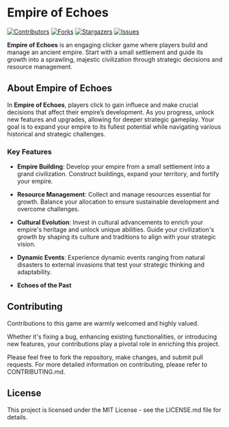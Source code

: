 # Empire of Echoes

[![Contributors][contributors-shield]][contributors-url]
[![Forks][forks-shield]][forks-url]
[![Stargazers][stars-shield]][stars-url]
[![Issues][issues-shield]][issues-url]

**Empire of Echoes** is an engaging clicker game where players build and manage an ancient empire. Start with a small settlement and guide its growth into a sprawling, majestic civilization through strategic decisions and resource management.

## About Empire of Echoes

In **Empire of Echoes**, players click to gain influece and make crucial decisions that affect their empire’s development. As you progress, unlock new features and upgrades, allowing for deeper strategic gameplay. Your goal is to expand your empire to its fullest potential while navigating various historical and strategic challenges.

### Key Features

- **Empire Building**: Develop your empire from a small settlement into a grand civilization. Construct buildings, expand your territory, and fortify your empire.

- **Resource Management**: Collect and manage resources essential for growth. Balance your allocation to ensure sustainable development and overcome challenges.

- **Cultural Evolution**: Invest in cultural advancements to enrich your empire's heritage and unlock unique abilities. Guide your civilization's growth by shaping its culture and traditions to align with your strategic vision.

- **Dynamic Events**: Experience dynamic events ranging from natural disasters to external invasions that test your strategic thinking and adaptability.

- **Echoes of the Past**

## Contributing

Contributions to this game are warmly welcomed and highly valued.

Whether it's fixing a bug, enhancing existing functionalities, or introducing new features, your contributions play a pivotal role in enriching this project.

Please feel free to fork the repository, make changes, and submit pull requests. For more detailed information on contributing, please refer to CONTRIBUTING.md.

## License

This project is licensed under the MIT License - see the LICENSE.md file for details.

[contributors-shield]: https://img.shields.io/github/contributors/dalton-f/helpers.js.svg?style=for-the-badge
[contributors-url]: https://github.com/dalton-f/helpers.js/graphs/contributors
[forks-shield]: https://img.shields.io/github/forks/dalton-f/helpers.js.svg?style=for-the-badge
[forks-url]: https://github.com/dalton-f/helpers.js/network/members
[stars-shield]: https://img.shields.io/github/stars/dalton-f/helpers.js.svg?style=for-the-badge
[stars-url]: https://github.com/dalton-f/helpers.js/stargazers
[issues-shield]: https://img.shields.io/github/issues/dalton-f/helpers.js.svg?style=for-the-badge
[issues-url]: https://github.com/dalton-f/helpers.js/issues
